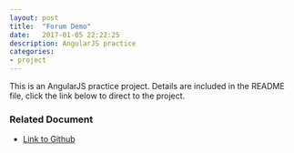 ```yaml
---
layout: post
title:  "Forum Demo"
date:   2017-01-05 22:22:25
description: AngularJS practice
categories:
- project
---
```


This is an AngularJS practice project. Details are included in the README file, click the link below to direct to the project.

### Related Document
* [Link to Github](https://github.com/JoeyIsNotCodeMonkey/AngularJS-Demo)

